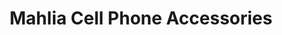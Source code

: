 ---
title: "Mahlia Cell Phone Accessories"
url: /easton/mahlia-cell-phone-accessories/
shop: Handy
---